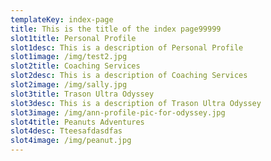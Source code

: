 ```yaml
---
templateKey: index-page
title: This is the title of the index page99999
slot1title: Personal Profile
slot1desc: This is a description of Personal Profile
slot1image: /img/test2.jpg
slot2title: Coaching Services
slot2desc: This is a description of Coaching Services
slot2image: /img/sally.jpg
slot3title: Trason Ultra Odyssey
slot3desc: This is a description of Trason Ultra Odyssey
slot3image: /img/ann-profile-pic-for-odyssey.jpg
slot4title: Peanuts Adventures
slot4desc: Tteesafdasdfas
slot4image: /img/peanut.jpg
---
```


